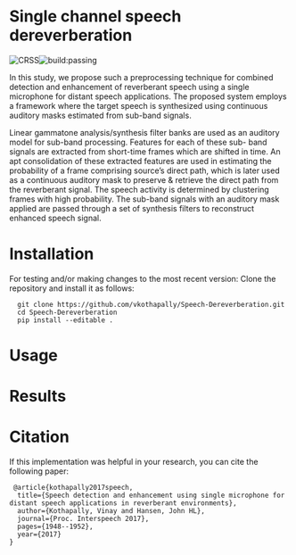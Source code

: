 Single channel speech dereverberation
========
![CRSS](https://img.shields.io/badge/CRSS-RSTL-orange.svg)![build:passing](https://img.shields.io/badge/build-passing-brightgreen.svg)
    

In this study, we propose such a preprocessing technique for combined detection and enhancement of reverberant speech using a single microphone for distant speech applications. The proposed system employs a framework where the target speech is synthesized using continuous auditory masks estimated from sub-band signals. 

Linear gammatone analysis/synthesis filter banks are used as an auditory model for sub-band processing. Features for each of these sub- band signals are extracted from short-time frames which are shifted in time. An apt consolidation of these extracted features are used in estimating the probability of a frame comprising source’s direct path, which is later used as a continuous auditory mask to preserve & retrieve the direct path from the reverberant signal. The speech activity is determined by clustering frames with high probability. The sub-band signals with an auditory mask applied are passed through a set of synthesis filters to reconstruct enhanced speech signal.


Installation
========
For testing and/or making changes to the most recent version: Clone the repository and install it as follows:

```
  git clone https://github.com/vkothapally/Speech-Dereverberation.git
  cd Speech-Dereverberation
  pip install --editable .
```

Usage
========


Results
========


Citation
========

If this implementation was helpful in your research, you can cite the following paper:

     @article{kothapally2017speech,
      title={Speech detection and enhancement using single microphone for distant speech applications in reverberant environments},
      author={Kothapally, Vinay and Hansen, John HL},
      journal={Proc. Interspeech 2017},
      pages={1948--1952},
      year={2017}
    }



